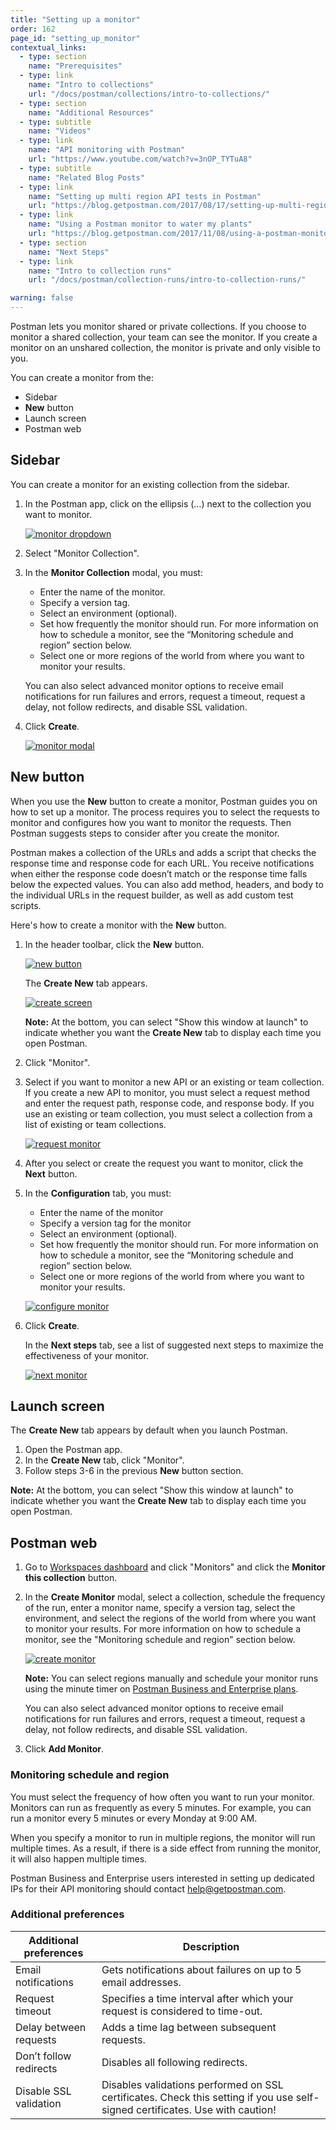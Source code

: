 ```yaml
---
title: "Setting up a monitor"
order: 162
page_id: "setting_up_monitor"
contextual_links:
  - type: section
    name: "Prerequisites"
  - type: link
    name: "Intro to collections"
    url: "/docs/postman/collections/intro-to-collections/"
  - type: section
    name: "Additional Resources"
  - type: subtitle
    name: "Videos"
  - type: link
    name: "API monitoring with Postman"
    url: "https://www.youtube.com/watch?v=3nOP_TYTuA8"
  - type: subtitle
    name: "Related Blog Posts"
  - type: link
    name: "Setting up multi region API tests in Postman"
    url: "https://blog.getpostman.com/2017/08/17/setting-up-multi-region-api-tests-in-postman/?_ga=2.198460265.754547870.1571851340-1454169035.1570491567"
  - type: link
    name: "Using a Postman monitor to water my plants"
    url: "https://blog.getpostman.com/2017/11/08/using-a-postman-monitor-to-water-my-plants/?_ga=2.198460265.754547870.1571851340-1454169035.1570491567"
  - type: section
    name: "Next Steps"
  - type: link
    name: "Intro to collection runs"
    url: "/docs/postman/collection-runs/intro-to-collection-runs/"

warning: false
---
```



Postman lets you monitor shared or private collections. If you choose to monitor a shared collection, your team can see the monitor. If you create a monitor on an unshared collection, the monitor is private and only visible to you.

You can create a monitor from the:

* Sidebar
* **New** button
* Launch screen
* Postman web

## Sidebar

You can create a monitor for an existing collection from the sidebar.

1. In the Postman app, click on the ellipsis (…) next to the collection you want to monitor.

   [![monitor dropdown](https://assets.postman.com/postman-docs/Monitor-Collection1.png)](https://assets.postman.com/postman-docs/Monitor-Collection1.png)

1. Select "Monitor Collection".</li>
1. In the **Monitor Collection** modal, you must:
  
   * Enter the name of the monitor.
   * Specify a version tag.
   * Select an environment (optional).
   * Set how frequently the monitor should run. For more information on how to schedule a monitor, see the “Monitoring schedule and region” section below.
   * Select one or more regions of the world from where you want to monitor your results.
  
   You can also select advanced monitor options to receive email notifications for run failures and errors, request a timeout, request a delay, not follow redirects, and disable SSL validation.
  
1. Click **Create**.

   [![monitor modal](https://assets.postman.com/postman-docs/Monitor-Collection2.png)](https://assets.postman.com/postman-docs/Monitor-Collection2.png)

## New button

When you use the **New** button to create a monitor, Postman guides you on how to set up a monitor. The process requires you to select the requests to monitor and configures how you want to monitor the requests. Then Postman suggests steps to consider after you create the monitor.

Postman makes a collection of the URLs and adds a script that checks the response time and response code for each URL.
You receive notifications when either the response code doesn’t match or the response time falls below the expected values. You can also add method, headers, and body to the individual URLs in the request builder, as well as add custom test scripts.

Here's how to create a monitor with the **New** button.

1. In the header toolbar, click the **New** button.

   [![new button](https://assets.postman.com/postman-docs/Header_Toolbar_New.png)](https://assets.postman.com/postman-docs/Header_Toolbar_New.png)

   The **Create New** tab appears.

   [![create screen](https://assets.postman.com/postman-docs/Create_New_Tab_Updated.png)](https://assets.postman.com/postman-docs/Create_New_Tab_Updated.png)

   **Note:** At the bottom, you can select "Show this window at launch" to indicate whether you want the **Create New** tab to display each time you open Postman.

1. Click "Monitor".

1. Select if you want to monitor a new API or an existing or team collection. If you create a new API to monitor, you must select a request method and enter the request path, response code, and response body. If you use an existing or team collection, you must select a collection from a list of existing or team collections.

   [![request monitor](https://assets.postman.com/postman-docs/Create_New_Tab_Updated2.png)](https://assets.postman.com/postman-docs/Create_New_Tab_Updated2.png)

1. After you select or create the request you want to monitor, click the **Next** button.
1. In the **Configuration** tab, you must:
  
   * Enter the name of the monitor
   * Specify a version tag for the monitor
   * Select an environment (optional).
   * Set how frequently the monitor should run. For more information on how to schedule a monitor, see the “Monitoring schedule and region” section below.
   * Select one or more regions of the world from where you want to monitor your results.

   [![configure monitor](https://assets.postman.com/postman-docs/Monitor-Collection2.png)](https://assets.postman.com/postman-docs/Monitor-Collection2.png)  

1. Click **Create**.

   In the **Next steps** tab, see a list of suggested next steps to maximize the effectiveness of your monitor.

   [![next monitor](https://assets.postman.com/postman-docs/Create_Monitor_New2.png)](https://assets.postman.com/postman-docs/Create_Monitor_New2.png)

## Launch screen

The **Create New** tab appears by default when you launch Postman.

1. Open the Postman app.
1. In the **Create New** tab, click "Monitor".
1. Follow steps 3-6 in the previous **New** button section.

**Note:** At the bottom, you can select "Show this window at launch" to indicate whether you want the **Create New** tab to display each time you open Postman.

## Postman web

1. Go to [Workspaces dashboard](https://app.getpostman.com/dashboard) and click "Monitors" and click the **Monitor this collection** button.

1. In the **Create Monitor** modal, select a collection, schedule the frequency of the run, enter a monitor name, specify a version tag, select the environment, and select the regions of the world from where you want to monitor your results. For more information on how to schedule a monitor, see the "Monitoring schedule and region" section below.

   [![create monitor](https://assets.postman.com/postman-docs/Monitor-Collection3.png)](https://assets.postman.com/postman-docs/Monitor-Collection3.png)

   **Note:** You can select regions manually and schedule your monitor runs using the minute timer on [Postman Business and Enterprise plans](https://www.getpostman.com/pricing).

   You can also select advanced monitor options to receive email notifications for run failures and errors, request a timeout, request a delay, not follow redirects, and disable SSL validation.

1. Click **Add Monitor**.

### Monitoring schedule and region

You must select the frequency of how often you want to run your monitor. Monitors can run as frequently as every 5 minutes. For example, you can run a monitor every 5 minutes or every Monday at 9:00 AM.

When you specify a monitor to run in multiple regions, the monitor will run multiple times. As a result, if there is a side effect from running the monitor, it will also happen multiple times.

Postman Business and Enterprise users interested in setting up dedicated IPs for their API monitoring should contact [help@getpostman.com](mailto:help@getpostman.com).

### Additional preferences

| **Additional preferences** | **Description** |
| --- | --- |
| Email notifications | Gets notifications about failures on up to 5 email addresses. |
| Request timeout | Specifies a time interval after which your request is considered to time-out. |
| Delay between requests | Adds a time lag between subsequent requests. |
| Don’t follow redirects | Disables all following redirects. |
| Disable SSL validation | Disables validations performed on SSL certificates. Check this setting if you use self-signed certificates. Use with caution! |
